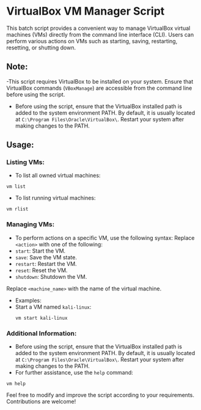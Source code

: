 # VirtualBox VM Manager Script

This batch script provides a convenient way to manage VirtualBox virtual machines (VMs) directly from the command line interface (CLI). Users can perform various actions on VMs such as starting, saving, restarting, resetting, or shutting down.

## Note:
-This script requires VirtualBox to be installed on your system. Ensure that VirtualBox commands (`VBoxManage`) are accessible from the command line before using the script.
- Before using the script, ensure that the VirtualBox installed path is added to the system environment PATH. By default, it is usually located at `C:\Program Files\Oracle\VirtualBox\`. Restart your system after making changes to the PATH.

## Usage:

### Listing VMs:
- To list all owned virtual machines:
```
vm list
````
- To list running virtual machines:
```
vm rlist
````

### Managing VMs:
- To perform actions on a specific VM, use the following syntax:
Replace `<action>` with one of the following:
- `start`: Start the VM.
- `save`: Save the VM state.
- `restart`: Restart the VM.
- `reset`: Reset the VM.
- `shutdown`: Shutdown the VM.

Replace `<machine_name>` with the name of the virtual machine.

- Examples:
- Start a VM named `kali-linux`:
  ```
  vm start kali-linux
  ```

### Additional Information:
- Before using the script, ensure that the VirtualBox installed path is added to the system environment PATH. By default, it is usually located at `C:\Program Files\Oracle\VirtualBox\`. Restart your system after making changes to the PATH.
- For further assistance, use the `help` command:
```
vm help
````

Feel free to modify and improve the script according to your requirements. Contributions are welcome!
